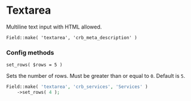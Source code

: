 # Textarea

Multiline text input with HTML allowed.

`Field::make( 'textarea', 'crb_meta_description' )`

### Config methods

`set_rows( $rows = 5 )`

Sets the number of rows. Must be greater than or equal to `0`. Default is `5`.

```php
Field::make( 'textarea', 'crb_services', 'Services' )
    ->set_rows( 4 );
```

